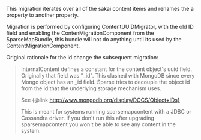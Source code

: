 This migration iterates over all of the sakai content items and renames the a property to another property.

Migration is performed by configuring ContentUUIDMigrator, with the old ID field and enabling the ContenMigrationComponent
from the SparseMapBundle, this bundle will not do anything until its used by the ContentMigrationComponent.


Original rationale for the id change the subsequent migration:

> InternalContent defines a constant for the content object's uuid field.
> Originally that field was "_id". This clashed with MongoDB since every Mongo object has 
> an _id field. Sparse tries to decouple the object id from the id that the underlying 
> storage mechanism uses. 
> 
> See {@link http://www.mongodb.org/display/DOCS/Object+IDs}
> 
> This is meant for systems running sparsemapcontent with a JDBC or Cassandra driver.
> If you don't run this after upgrading sparsemapcontent you won't be able to see any
> content in the system.